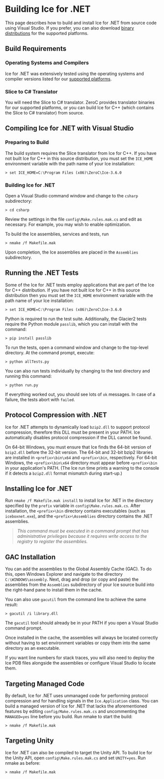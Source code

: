 # Building Ice for .NET

This page describes how to build and install Ice for .NET from source code using
Visual Studio. If you prefer, you can also download [binary distributions][1] for
the supported platforms.

## Build Requirements

### Operating Systems and Compilers

Ice for .NET was extensively tested using the operating systems and compiler versions
listed for our [supported platforms][2].

### Slice to C# Translator

You will need the Slice to C# translator. ZeroC provides translator binaries for our
supported platforms, or you can build Ice for C++ (which contains the Slice to C#
translator) from source.
 
## Compiling Ice for .NET with Visual Studio

### Preparing to Build

The build system requires the Slice translator from Ice for C++. If you have not
built Ice for C++ in this source distribution, you must set the `ICE_HOME`
environment variable with the path name of your Ice installation:

    > set ICE_HOME=C:\Program Files (x86)\ZeroC\Ice-3.6.0

### Building Ice for .NET

Open a Visual Studio command window and change to the `csharp` subdirectory:

    > cd csharp

Review the settings in the file `config\Make.rules.mak.cs` and edit as necessary.
For example, you may wish to enable optimization.

To build the Ice assemblies, services and tests, run

    > nmake /f Makefile.mak

Upon completion, the Ice assemblies are placed in the `Assemblies` subdirectory.

## Running the .NET Tests

Some of the Ice for .NET tests employ applications that are part of the Ice for
C++ distribution. If you have not built Ice for C++ in this source distribution
then you must set the `ICE_HOME` environment variable with the path name of your
Ice installation:

    > set ICE_HOME=C:\Program Files (x86)\ZeroC\Ice-3.6.0

Python is required to run the test suite. Additionally, the Glacier2 tests
require the Python module `passlib`, which you can install with the command:

    > pip install passlib

To run the tests, open a command window and change to the top-level directory.
At the command prompt, execute:

    > python allTests.py

You can also run tests individually by changing to the test directory and running
this command:

    > python run.py

If everything worked out, you should see lots of `ok` messages. In case of a
failure, the tests abort with `failed`.

## Protocol Compression with .NET

Ice for .NET attempts to dynamically load `bzip2.dll` to support protocol compression,
therefore this DLL must be present in your PATH. Ice automatically disables protocol
compression if the DLL cannot be found.

On 64-bit Windows, you must ensure that Ice finds the 64-bit version of `bzip2.dll`
before the 32-bit version. The 64-bit and 32-bit bzip2 libraries are installed in
`<prefix>\bin\x64` and `<prefix>\bin`, respectively. For 64-bit Windows, the
`<prefix>\bin\x64` directory must appear before `<prefix>\bin` in your application's
PATH. (The Ice run time prints a warning to the console if it detects a `bzip2.dll`
format mismatch during start-up.)

## Installing Ice for .NET

Run `nmake /f Makefile.mak install` to install Ice for .NET in the directory specified
by the `prefix` variable in `config\Make.rules.mak.cs`. After installation, the
`<prefix>\bin` directory contains executables (such as `iceboxnet.exe`), and the
`<prefix>\Assemblies` directory contains the .NET assemblies.

> *This command must be executed in a command prompt that has administrative
privileges because it requires write access to the registry to register the
assemblies.*

## GAC Installation

You can add the assemblies to the Global Assembly Cache (GAC). To do this, open
Windows Explorer and navigate to the directory `C:\WINDOWS\assembly`. Next, drag
and drop (or copy and paste) the assemblies from the `Assemblies` subdirectory
of your Ice source build into the right-hand pane to install them in the cache.

You can also use `gacutil` from the command line to achieve the same result:

    > gacutil /i library.dll

The `gacutil` tool should already be in your PATH if you open a Visual Studio
command prompt.

Once installed in the cache, the assemblies will always be located correctly
without having to set environment variables or copy them into the same directory
as an executable.

If you want line numbers for stack traces, you will also need to deploy the Ice
PDB files alongside the assemblies or configure Visual Studio to locate them.

## Targeting Managed Code

By default, Ice for .NET uses unmanaged code for performing protocol compression
and for handling signals in the `Ice.Application` class. You can build a managed
version of Ice for .NET that lacks the aforementioned features by editing
`config/Make.rules.mak.cs` and uncommenting the `MANAGED=yes` line before you
build. Run nmake to start the build:

    > nmake /f Makefile.mak

## Targeting Unity

Ice for .NET can also be compiled to target the Unity API. To build Ice for the
Unity API, open `config\Make.rules.mak.cs` and set `UNITY=yes`. Run nmake as before:

    > nmake /f Makefile.mak

[1]: https://zeroc.com/download.html
[2]: https://doc.zeroc.com/display/Ice36/Supported+Platforms+for+Ice+3.6.0
[3]: https://msdn.microsoft.com/en-us/library/ms241613.aspx
